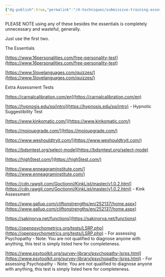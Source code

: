```yaml
---
{"dg-publish":true,"permalink":"/4-techniques/submissive-training-assessment-tools/"}
---
```



PLEASE NOTE using any of these besides the essentials is completely unnecessary and wasteful, generally.

Just use the first two.

The Essentials

[https://www.16personalities.com/free-personality-test](https://www.16personalities.com/free-personality-test)

[https://www.5lovelanguages.com/quizzes/](https://www.5lovelanguages.com/quizzes/)

Extra Assessment Tests

[https://carnalcalibration.com/en](https://carnalcalibration.com/en)

[https://hypnosis.edu/sq/intro](https://hypnosis.edu/sq/intro) - Hypnotic Suggestibility Test

[https://www.kinkomatic.com/](https://www.kinkomatic.com/)

[https://mojoupgrade.com/](https://mojoupgrade.com/)

[https://www.weshouldtryit.com/](https://www.weshouldtryit.com/)

[https://bdsmtest.org/select-mode](https://bdsmtest.org/select-mode)

[https://high5test.com/](https://high5test.com/)

[https://www.enneagraminstitute.com/](https://www.enneagraminstitute.com/)

[https://cdn.rawgit.com/Goctionni/KinkList/master/v1.0.2.html](https://cdn.rawgit.com/Goctionni/KinkList/master/v1.0.2.html) - Kink Assessment

[https://www.gallup.com/cliftonstrengths/en/252137/home.aspx](https://www.gallup.com/cliftonstrengths/en/252137/home.aspx)

[https://sakinorva.net/functions](https://sakinorva.net/functions)

[https://openpsychometrics.org/tests/LSRP.php](https://openpsychometrics.org/tests/LSRP.php) - For assessing Psychopathy - Note: You are not qualified to diagnose anyone with anything, this test is simply listed here for completeness.

[https://www.psytoolkit.org/survey-library/psychopathy-lsrps.html](https://www.psytoolkit.org/survey-library/psychopathy-lsrps.html) - For assessing Psychopathy - Note: You are not qualified to diagnose anyone with anything, this test is simply listed here for completeness.